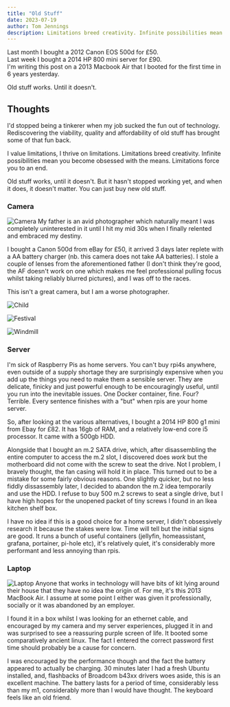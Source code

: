 ```yaml
---
title: "Old Stuff"
date: 2023-07-19
author: Tom Jennings
description: Limitations breed creativity. Infinite possibilities mean you become obsessed with the means. Limitations force you to an end. 
---
```


Last month I bought a 2012 Canon EOS 500d for £50.\
Last week I bought a 2014 HP 800 mini server for £90.\
I'm writing this post on a 2013 Macbook Air that I booted for the first time in 6 years yesterday.

Old stuff works. Until it doesn't.


## Thoughts

I'd stopped being a tinkerer when my job sucked the fun out of technology. Rediscovering the viability, quality and affordability of old stuff has brought some of that fun back. 

I value limitations, I thrive on limitations. Limitations breed creativity. Infinite possibilities mean you become obsessed with the means. Limitations force you to an end.  

Old stuff works, until it doesn't. But it hasn't stopped working yet, and when it does, it doesn't matter. You can just buy new old stuff. 


### Camera
![Camera](4.jpg)
My father is an avid photographer which naturally meant I was completely uninterested in it until I hit my mid 30s when I finally relented and embraced my destiny. 

I bought a Canon 500d from eBay for £50, it arrived 3 days later replete with a AA battery charger (nb. this camera does not take AA batteries). I stole a couple of lenses from the aforementioned father (I don't think they're good, the AF doesn't work on one which makes me feel professional pulling focus whilst taking reliably blurred pictures), and I was off to the races. 

This isn't a great camera, but I am a worse photographer.  

![Child](1.jpg)

![Festival](2.jpg)

![Windmill](3.jpg)

### Server
I'm sick of Raspberry Pis as home servers. You can't buy rpi4s anywhere, even outside of a supply shortage they are surprisingly expensive when you add up the things you need to make them a sensible server. They are delicate, finicky and just powerful enough to be encouragingly useful, until you run into the inevitable  issues. One Docker container, fine. Four? Terrible. Every sentence finishes with a "but" when rpis are your home server.

So, after looking at the various alternatives, I bought a 2014 HP 800 g1 mini from Ebay for £82. It has 16gb of RAM, and a relatively low-end core i5 processor. It came with a 500gb HDD. 

Alongside that I bought an m.2 SATA drive, which, after disassembling the entire computer to access the m.2 slot, I discovered does _work_ but the motherboard did not come with the screw to seat the drive. Not I problem, I bravely thought, the fan casing will hold it in place. This turned out to be a mistake for some fairly obvious reasons. One slightly quicker, but no less fiddly dissassembly later, I decided to abandon the m.2 idea temporarily and use the HDD. I refuse to buy 500 m.2 screws to seat a single drive, but I have high hopes for the unopened packet of tiny screws I found in an Ikea kitchen shelf box.  

I have no idea if this is a good choice for a home server, I didn't obsessively research it because the stakes were low. Time will tell but the initial signs are good. It runs a bunch of useful containers (jellyfin, homeassistant, grafana, portainer, pi-hole etc), it's relatively quiet, it's considerably more performant and less annoying than rpis.   

### Laptop
![Laptop](5.jpg)
Anyone that works in technology will have bits of kit lying around their house that they have no idea the origin of. For me, it's this 2013 MacBook Air. I assume at some point I either was given it professionally, socially or it was abandoned by an employer. 

I found it in a box whilst I was looking for an ethernet cable, and encouraged by my camera and my server experiences, plugged it in and was surprised to see a reassuring purple screen of life. It booted some comparatively ancient linux. The fact I entered the correct password first time should probably be a cause for concern. 

I was encouraged by the performance though and the fact the battery appeared to actually be charging. 30 minutes later I had a fresh Ubuntu installed, and, flashbacks of Broadcom b43xx drivers woes aside, this is an excellent machine. The battery lasts for a period of time, considerably less than my m1, considerably more than I would have thought. The keyboard feels like an old friend. 
